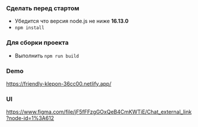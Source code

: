 ### Сделать перед стартом
- Убедится что версия node.js не ниже **16.13.0**
- `npm install`

### Для сборки проекта
- Выполнить `npm run build`

### Demo
https://friendly-klepon-36cc00.netlify.app/

### UI
https://www.figma.com/file/jF5fFFzgGOxQeB4CmKWTiE/Chat_external_link?node-id=1%3A612
